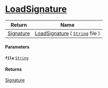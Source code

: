 # [LoadSignature](./ImageLoader--LoadSignature.md)



| Return | Name | 
| --- | --- | 
| [Signature](./../../Signature.md) | [LoadSignature](./ImageLoader--LoadSignature.md) ( [`String`](https://docs.microsoft.com/en-us/dotnet/api/System.String) file ) | 


#### Parameters
**`file`**  [`String`](https://docs.microsoft.com/en-us/dotnet/api/System.String)<br>
#### Returns
[Signature](./../../Signature.md)<br>
